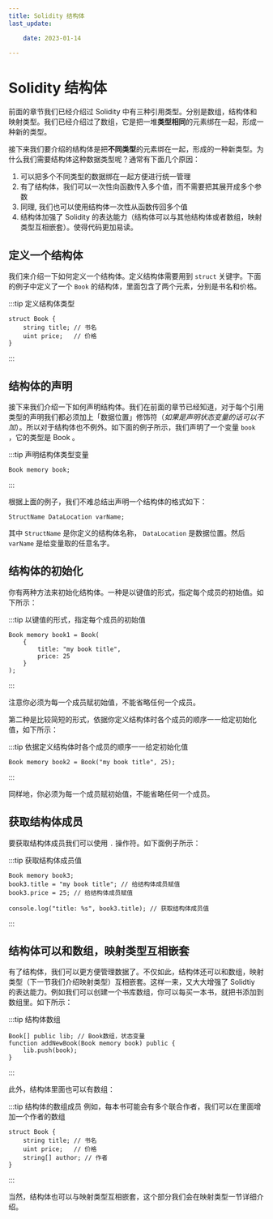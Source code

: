 ```yaml
---
title: Solidity 结构体
last_update:

    date: 2023-01-14

---
```


# Solidity 结构体

前面的章节我们已经介绍过 Solidity 中有三种引用类型。分别是数组，结构体和映射类型。我们已经介绍过了数组，它是把一堆**类型相同**的元素绑在一起，形成一种新的类型。

接下来我们要介绍的结构体是把**不同类型**的元素绑在一起，形成的一种新类型。为什么我们需要结构体这种数据类型呢？通常有下面几个原因：

1. 可以把多个不同类型的数据绑在一起方便进行统一管理
2. 有了结构体，我们可以一次性向函数传入多个值，而不需要把其展开成多个参数
3. 同理, 我们也可以使用结构体一次性从函数传回多个值
4. 结构体加强了 Solidity 的表达能力（结构体可以与其他结构体或者数组，映射类型互相嵌套）。使得代码更加易读。

## 定义一个结构体

我们来介绍一下如何定义一个结构体。定义结构体需要用到 `struct` 关键字。下面的例子中定义了一个 `Book` 的结构体，里面包含了两个元素，分别是书名和价格。

:::tip 定义结构体类型

```solidity
struct Book {
    string title; // 书名
    uint price;   // 价格
}
```

:::

## 结构体的声明

接下来我们介绍一下如何声明结构体。我们在前面的章节已经知道，对于每个引用类型的声明我们都必须加上「数据位置」修饰符（_如果是声明状态变量的话可以不加_）。所以对于结构体也不例外。如下面的例子所示，我们声明了一个变量 `book` ，它的类型是 Book 。

:::tip 声明结构体类型变量

```solidity
Book memory book;
```

:::

根据上面的例子，我们不难总结出声明一个结构体的格式如下：

```solidity
StructName DataLocation varName;
```

其中 `StructName` 是你定义的结构体名称， `DataLocation` 是数据位置。然后 `varName` 是给变量取的任意名字。

## 结构体的初始化

你有两种方法来初始化结构体。一种是以键值的形式，指定每个成员的初始值。如下所示：

:::tip 以键值的形式，指定每个成员的初始值

```solidity
Book memory book1 = Book(
    {
        title: "my book title",
        price: 25
    }
);
```

:::

注意你必须为每一个成员赋初始值，不能省略任何一个成员。

第二种是比较简短的形式，依据你定义结构体时各个成员的顺序一一给定初始化值，如下所示：

:::tip 依据定义结构体时各个成员的顺序一一给定初始化值

```solidity
Book memory book2 = Book("my book title", 25);
```

:::

同样地，你必须为每一个成员赋初始值，不能省略任何一个成员。

## 获取结构体成员

要获取结构体成员我们可以使用 `.` 操作符。如下面例子所示：

:::tip 获取结构体成员值

```solidity
Book memory book3;
book3.title = "my book title"; // 给结构体成员赋值
book3.price = 25; // 给结构体成员赋值

console.log("title: %s", book3.title); // 获取结构体成员值
```

:::

## 结构体可以和数组，映射类型互相嵌套

有了结构体，我们可以更方便管理数据了。不仅如此，结构体还可以和数组，映射类型（下一节我们介绍映射类型）互相嵌套。这样一来，又大大增强了 Solidtiy 的表达能力。例如我们可以创建一个书库数组，你可以每买一本书，就把书添加到数组里。如下所示：

:::tip 结构体数组

```solidity
Book[] public lib; // Book数组，状态变量
function addNewBook(Book memory book) public {
    lib.push(book);
}
```

:::

此外，结构体里面也可以有数组：

:::tip 结构体的数组成员
例如，每本书可能会有多个联合作者，我们可以在里面增加一个作者的数组

```solidity
struct Book {
    string title; // 书名
    uint price;   // 价格
    string[] author; // 作者
}
```

:::

当然，结构体也可以与映射类型互相嵌套，这个部分我们会在映射类型一节详细介绍。
